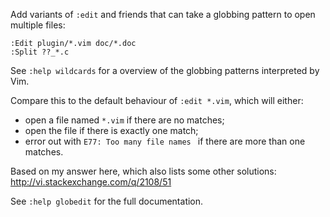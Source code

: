 Add variants of `:edit` and friends that can take a globbing pattern to open
multiple files:

    :Edit plugin/*.vim doc/*.doc
    :Split ??_*.c

See `:help wildcards` for a overview of the globbing patterns interpreted by Vim.

Compare this to the default behaviour of `:edit *.vim`, which will either:

- open a file named `*.vim` if there are no matches;
- open the file if there is exactly one match;
- error out with `E77: Too many file names ` if there are more than one
  matches.

Based on my answer here, which also lists some other solutions:
http://vi.stackexchange.com/q/2108/51

See `:help globedit` for the full documentation.
